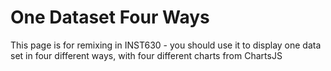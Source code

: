 # One Dataset Four Ways

This page is for remixing in INST630 - you should use it to display one data set in four different ways, with four different charts from ChartsJS
